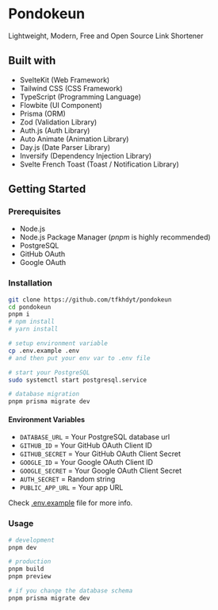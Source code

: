 # Pondokeun

Lightweight, Modern, Free and Open Source Link Shortener

## Built with

- SvelteKit (Web Framework)
- Tailwind CSS (CSS Framework)
- TypeScript (Programming Language)
- Flowbite (UI Component)
- Prisma (ORM)
- Zod (Validation Library)
- Auth.js (Auth Library)
- Auto Animate (Animation Library)
- Day.js (Date Parser Library)
- Inversify (Dependency Injection Library)
- Svelte French Toast (Toast / Notification Library)

## Getting Started

### Prerequisites

- Node.js
- Node.js Package Manager (_pnpm_ is highly recommended)
- PostgreSQL
- GitHub OAuth
- Google OAuth

### Installation

```bash
git clone https://github.com/tfkhdyt/pondokeun
cd pondokeun
pnpm i
# npm install
# yarn install

# setup environment variable
cp .env.example .env
# and then put your env var to .env file

# start your PostgreSQL
sudo systemctl start postgresql.service

# database migration
pnpm prisma migrate dev
```

#### Environment Variables

- `DATABASE_URL` = Your PostgreSQL database url
- `GITHUB_ID` = Your GitHub OAuth Client ID
- `GITHUB_SECRET` = Your GitHub OAuth Client Secret
- `GOOGLE_ID` = Your Google OAuth Client ID
- `GOOGLE_SECRET` = Your Google OAuth Client Secret
- `AUTH_SECRET` = Random string
- `PUBLIC_APP_URL` = Your app URL

Check [.env.example](.env.example) file for more info.

### Usage

```bash
# development
pnpm dev

# production
pnpm build
pnpm preview

# if you change the database schema
pnpm prisma migrate dev
```
